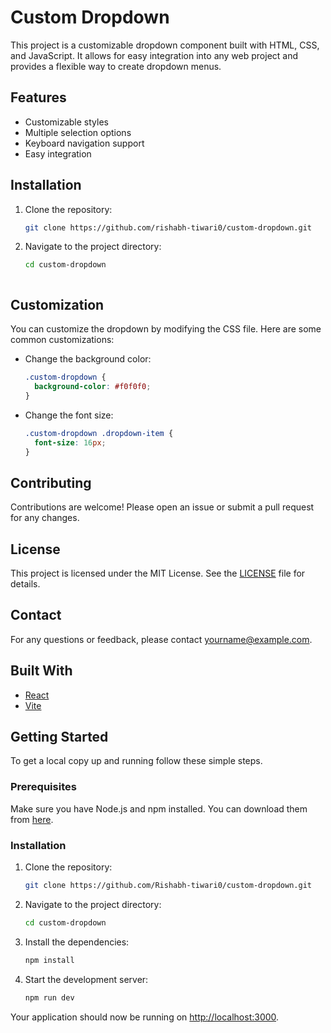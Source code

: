 # Custom Dropdown

This project is a customizable dropdown component built with HTML, CSS, and JavaScript. It allows for easy integration into any web project and provides a flexible way to create dropdown menus.

## Features

- Customizable styles
- Multiple selection options
- Keyboard navigation support
- Easy integration

## Installation

1. Clone the repository:
   ```sh
   git clone https://github.com/rishabh-tiwari0/custom-dropdown.git
   ```
2. Navigate to the project directory:

   ```sh
   cd custom-dropdown
   ```

   ```

   ```

## Customization

You can customize the dropdown by modifying the CSS file. Here are some common customizations:

- Change the background color:
  ```css
  .custom-dropdown {
    background-color: #f0f0f0;
  }
  ```
- Change the font size:
  ```css
  .custom-dropdown .dropdown-item {
    font-size: 16px;
  }
  ```

## Contributing

Contributions are welcome! Please open an issue or submit a pull request for any changes.

## License

This project is licensed under the MIT License. See the [LICENSE](LICENSE) file for details.

## Contact

For any questions or feedback, please contact [yourname@example.com](mailto:yourname@example.com).

## Built With

- [React](https://reactjs.org/)
- [Vite](https://vitejs.dev/)

## Getting Started

To get a local copy up and running follow these simple steps.

### Prerequisites

Make sure you have Node.js and npm installed. You can download them from [here](https://nodejs.org/).

### Installation

1. Clone the repository:
   ```sh
   git clone https://github.com/Rishabh-tiwari0/custom-dropdown.git
   ```
2. Navigate to the project directory:
   ```sh
   cd custom-dropdown
   ```
3. Install the dependencies:
   ```sh
   npm install
   ```
4. Start the development server:
   ```sh
   npm run dev
   ```

Your application should now be running on [http://localhost:3000](http://localhost:3000).
